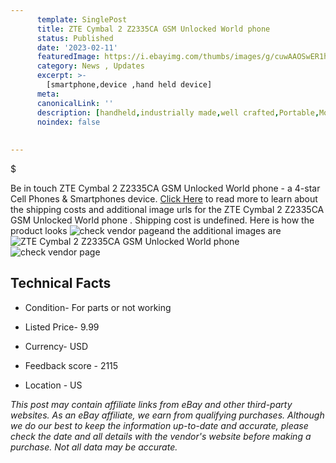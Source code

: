 ```yaml
---
      template: SinglePost
      title: ZTE Cymbal 2 Z2335CA GSM Unlocked World phone 
      status: Published
      date: '2023-02-11'
      featuredImage: https://i.ebayimg.com/thumbs/images/g/cuwAAOSwER1h6~NQ/s-l225.jpg
      category: News , Updates
      excerpt: >-
        [smartphone,device ,hand held device]
      meta:
      canonicalLink: ''
      description: [handheld,industrially made,well crafted,Portable,Mobile,Compact,Convenient,Lightweight,Maneuverable,Man-portable,Miniature,Carriable,Hand-held,Light,Holdable,Transportable,Mobile device,Pocket-sized,On-the-go,Wireless,Cordless,Compact size,Convenient size, smartphone,device ,hand held device]
      noindex: false
      
        
---
```

$

Be in touch ZTE Cymbal 2 Z2335CA GSM Unlocked World phone  - a 4-star Cell Phones & Smartphones device. [Click Here](https://www.ebay.com/itm/265513268198?hash=item3dd1d2f3e6%3Ag%3AcuwAAOSwER1h6%7ENQ&mkevt=1&mkcid=1&mkrid=711-53200-19255-0&campid=%253CePNCampaignId%253E&customid=%253CreferenceId%253E&toolid=10049) to read more to learn about the shipping costs and additional image urls for the ZTE Cymbal 2 Z2335CA GSM Unlocked World phone . Shipping cost is undefined. Here is how the product looks ![check vendor page](https://i.ebayimg.com/thumbs/images/g/cuwAAOSwER1h6~NQ/s-l225.jpg)and the additional images are![ZTE Cymbal 2 Z2335CA GSM Unlocked World phone ](https://i.ebayimg.com/images/g/cuwAAOSwER1h6~NQ/s-l1600.jpg)![check vendor page](https://origin-galleryplus.ebayimg.com/ws/web/265513268198_2_0_1/225x225.jpg,https://origin-galleryplus.ebayimg.com/ws/web/265513268198_3_0_1/225x225.jpg,https://origin-galleryplus.ebayimg.com/ws/web/265513268198_4_0_1/225x225.jpg,https://origin-galleryplus.ebayimg.com/ws/web/265513268198_5_0_1/225x225.jpg,https://origin-galleryplus.ebayimg.com/ws/web/265513268198_6_0_1/225x225.jpg,https://origin-galleryplus.ebayimg.com/ws/web/265513268198_7_0_1/225x225.jpg,https://origin-galleryplus.ebayimg.com/ws/web/265513268198_8_0_1/225x225.jpg)



 ## Technical Facts 



     
      

 - Condition- For parts or not working 


      

 - Listed Price- 9.99 


      

 - Currency- USD 


      

 - Feedback score - 2115 


      

 - Location - US 


      
      

 *_This post may contain affiliate links from eBay and other third-party websites. As an eBay affiliate, we earn from qualifying purchases. Although we do our best to keep the information up-to-date and accurate, please check the date and all details with the vendor's website before making a purchase. Not all data may be accurate._*






